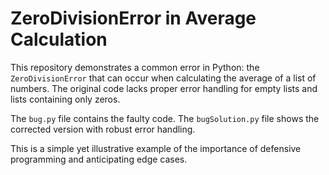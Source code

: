 # ZeroDivisionError in Average Calculation

This repository demonstrates a common error in Python: the `ZeroDivisionError` that can occur when calculating the average of a list of numbers. The original code lacks proper error handling for empty lists and lists containing only zeros.

The `bug.py` file contains the faulty code.  The `bugSolution.py` file shows the corrected version with robust error handling.

This is a simple yet illustrative example of the importance of defensive programming and anticipating edge cases.